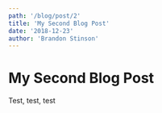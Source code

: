 ```yaml
---
path: '/blog/post/2'
title: 'My Second Blog Post'
date: '2018-12-23'
author: 'Brandon Stinson'
---
```


# My Second Blog Post

Test, test, test
